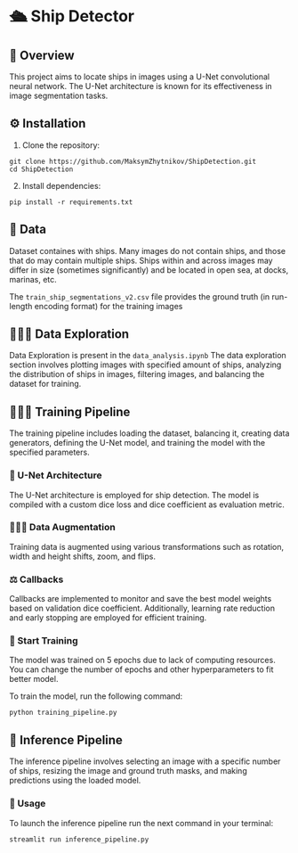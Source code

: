 # 🛳️ Ship Detector

## 📝 Overview
This project aims to locate ships in images using a U-Net convolutional neural network. The U-Net architecture is known for its effectiveness in image segmentation tasks.

## ⚙️ Installation

1. Clone the repository:
```
git clone https://github.com/MaksymZhytnikov/ShipDetection.git
cd ShipDetection
```

2. Install dependencies:
```
pip install -r requirements.txt
```


## 💾 Data
Dataset containes with ships. Many images do not contain ships, and those that do may contain multiple ships. Ships within and across images may differ in size (sometimes significantly) and be located in open sea, at docks, marinas, etc.

The `train_ship_segmentations_v2.csv` file provides the ground truth (in run-length encoding format) for the training images

## 👨🏻‍🎨 Data Exploration

Data Exploration is present in the `data_analysis.ipynb`
The data exploration section involves plotting images with specified amount of ships, analyzing the distribution of ships in images, filtering images, and balancing the dataset for training.

## 🏃🏻‍♂️ Training Pipeline
The training pipeline includes loading the dataset, balancing it, creating data generators, defining the U-Net model, and training the model with the specified parameters.

### 🧬 U-Net Architecture
The U-Net architecture is employed for ship detection. The model is compiled with a custom dice loss and dice coefficient as evaluation metric.

### 👩🏻‍🔬 Data Augmentation
Training data is augmented using various transformations such as rotation, width and height shifts, zoom, and flips.

### ⚖️ Callbacks
Callbacks are implemented to monitor and save the best model weights based on validation dice coefficient. Additionally, learning rate reduction and early stopping are employed for efficient training.

### 🚀 Start Training

The model was trained on 5 epochs due to lack of computing resources.
You can change the number of epochs and other hyperparameters to fit better model.

To train the model, run the following command:
```
python training_pipeline.py
```

## 🔮 Inference Pipeline

The inference pipeline involves selecting an image with a specific number of ships, resizing the image and ground truth masks, and making predictions using the loaded model.

### 🚀 Usage

To launch the inference pipeline run the next command in your terminal:

```
streamlit run inference_pipeline.py
```

